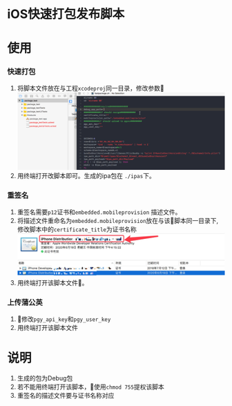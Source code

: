  iOS快速打包发布脚本
====================
使用
=================
### 快速打包
1. 将脚本文件放在与工程`xcodeproj`同一目录，修改参数
![Alt text](./eg.gif)
2. 用终端打开改脚本即可。生成的ipa包在 `./ipas`下。

### 重签名
1. 重签名需要`p12`证书和`embedded.mobileprovision` 描述文件。<br/>
2. 将描述文件重命名为`embedded.mobileprovision`放在与该脚本同一目录下, 修改脚本中的`certificate_title`为证书名称
![Alt text](./certificate.png)
3. 用终端打开该脚本文件。

### 上传蒲公英
1. 修改`pgy_api_key`和`pgy_user_key`
2. 用终端打开该脚本文件

说明
==============
1. 生成的包为Debug包
2. 若不能用终端打开该脚本，使用`chmod 755`提权该脚本
3. 重签名的描述文件要与证书名称对应